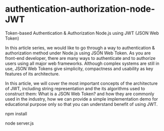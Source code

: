 # authentication-authorization-node-JWT

Token-based Authentication & Authorization Node.js using JWT (JSON Web Token)


In this article series, we would like to go through a way to authentication & authorization method under Node.js using JSON Web Token.  As you are front-end developer, there are many ways to authenticate and to authorize users using all major web frameworks.  Although complex systems are still in use, JSON Web Tokens give simplicity, compactness and usability as key features of its architecture.  

In this article, we will cover the most important concepts of the architecture of JWT, including string representation and the its algorithms used to construct them:  What is a JSON Web Token? and how they are commonly used in the industry, how we can provide a simple implementation demo for educational purpose only so that you can understand benefit of using JWT.  


npm install

node server.js

